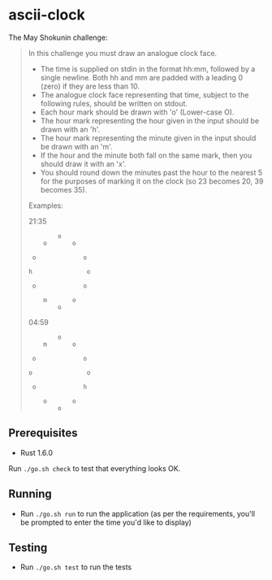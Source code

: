 # ascii-clock

The May Shokunin challenge:

> In this challenge you must draw an analogue clock face.
>
> - The time is supplied on stdin in the format hh:mm, followed by a single newline. Both hh and mm are padded with a leading 0 (zero) if they are less than 10.
> - The analogue clock face representing that time, subject to the following rules, should be written on stdout.
> - Each hour mark should be drawn with 'o' (Lower-case O).
> - The hour mark representing the hour given in the input should be drawn with an 'h'.
> - The hour mark representing the minute given in the input should be drawn with an 'm'.
> - If the hour and the minute both fall on the same mark, then you should draw it with an 'x'.
> - You should round down the minutes past the hour to the nearest 5 for the purposes of marking it on the clock (so 23 becomes 20, 39 becomes 35).
>
> Examples:
>
> 21:35
>
> ```
>         o
>     o       o
>
>  o             o
>
> h               o
>
>  o             o
>
>     m       o
>         o
> ```
>
> 04:59
>
> ```
>         o
>     m       o
>
>  o             o
>
> o               o
>
>  o             h
>
>     o       o
>         o
> ```

## Prerequisites

* Rust 1.6.0

Run `./go.sh check` to test that everything looks OK.

## Running

* Run `./go.sh run` to run the application (as per the requirements, you'll be prompted to enter the time you'd like to display)

## Testing

* Run `./go.sh test` to run the tests
